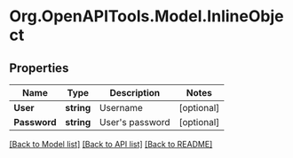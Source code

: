 
# Org.OpenAPITools.Model.InlineObject

## Properties

Name | Type | Description | Notes
------------ | ------------- | ------------- | -------------
**User** | **string** | Username | [optional] 
**Password** | **string** | User&#39;s password | [optional] 

[[Back to Model list]](../README.md#documentation-for-models)
[[Back to API list]](../README.md#documentation-for-api-endpoints)
[[Back to README]](../README.md)

